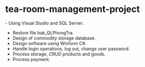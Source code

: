 # tea-room-management-project


- Using Visual Studio and SQL Server.
- Restore file bak_QLPhongTra.
- Design of commodity storage database.
- Design software using Winform C#.
- Handle login operations, log out, change user password.
- Process storage, CRUD products and goods.
- Process payment.
